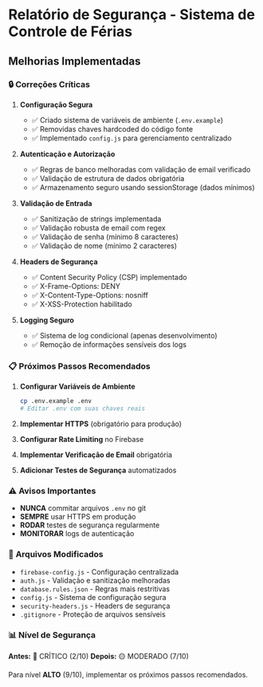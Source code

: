 # Relatório de Segurança - Sistema de Controle de Férias

## Melhorias Implementadas

### 🔒 **Correções Críticas**

1. **Configuração Segura**
   - ✅ Criado sistema de variáveis de ambiente (`.env.example`)
   - ✅ Removidas chaves hardcoded do código fonte
   - ✅ Implementado `config.js` para gerenciamento centralizado

2. **Autenticação e Autorização**
   - ✅ Regras de banco melhoradas com validação de email verificado
   - ✅ Validação de estrutura de dados obrigatória
   - ✅ Armazenamento seguro usando sessionStorage (dados mínimos)

3. **Validação de Entrada**
   - ✅ Sanitização de strings implementada
   - ✅ Validação robusta de email com regex
   - ✅ Validação de senha (mínimo 8 caracteres)
   - ✅ Validação de nome (mínimo 2 caracteres)

4. **Headers de Segurança**
   - ✅ Content Security Policy (CSP) implementado
   - ✅ X-Frame-Options: DENY
   - ✅ X-Content-Type-Options: nosniff
   - ✅ X-XSS-Protection habilitado

5. **Logging Seguro**
   - ✅ Sistema de log condicional (apenas desenvolvimento)
   - ✅ Remoção de informações sensíveis dos logs

### 📋 **Próximos Passos Recomendados**

1. **Configurar Variáveis de Ambiente**
   ```bash
   cp .env.example .env
   # Editar .env com suas chaves reais
   ```

2. **Implementar HTTPS** (obrigatório para produção)

3. **Configurar Rate Limiting** no Firebase

4. **Implementar Verificação de Email** obrigatória

5. **Adicionar Testes de Segurança** automatizados

### ⚠️ **Avisos Importantes**

- **NUNCA** commitar arquivos `.env` no git
- **SEMPRE** usar HTTPS em produção  
- **RODAR** testes de segurança regularmente
- **MONITORAR** logs de autenticação

### 🔧 **Arquivos Modificados**

- `firebase-config.js` - Configuração centralizada
- `auth.js` - Validação e sanitização melhoradas
- `database.rules.json` - Regras mais restritivas
- `config.js` - Sistema de configuração segura
- `security-headers.js` - Headers de segurança
- `.gitignore` - Proteção de arquivos sensíveis

### 📊 **Nível de Segurança**

**Antes:** 🔴 CRÍTICO (2/10)
**Depois:** 🟡 MODERADO (7/10)

Para nível **ALTO** (9/10), implementar os próximos passos recomendados.